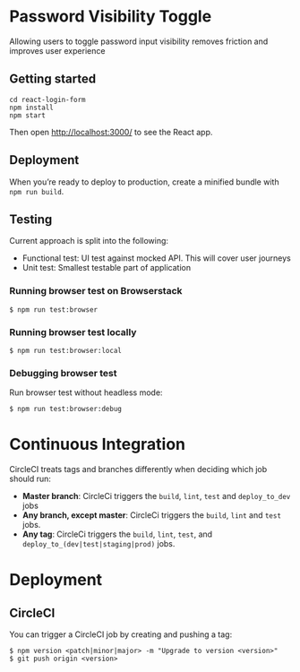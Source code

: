 # Password Visibility Toggle

 Allowing users to toggle password input visibility removes friction and improves user experience
 
## Getting started

```
cd react-login-form
npm install
npm start
```

Then open [http://localhost:3000/](http://localhost:3000/) to see the React app.

## Deployment
When you’re ready to deploy to production, create a minified bundle with `npm run build`.

## Testing

Current approach is split into the following:

* Functional test: UI test against mocked API. This will cover user journeys
* Unit test: Smallest testable part of application

### Running browser test on Browserstack

```
$ npm run test:browser
```

### Running browser test locally

```
$ npm run test:browser:local
```

### Debugging browser test

Run browser test without headless mode:

```
$ npm run test:browser:debug
```

# Continuous Integration
CircleCI treats tags and branches differently when deciding which job should run:

* **Master branch**: CircleCi triggers the `build`, `lint`, `test` and `deploy_to_dev` jobs
* **Any branch, except master**: CircleCi triggers the `build`, `lint` and `test` jobs.
* **Any tag**: CircleCi triggers the `build`, `lint`, `test`, and `deploy_to_(dev|test|staging|prod)` jobs.

# Deployment

## CircleCI
You can trigger a CircleCI job by creating and pushing a tag:
```
$ npm version <patch|minor|major> -m "Upgrade to version <version>"
$ git push origin <version>
```


